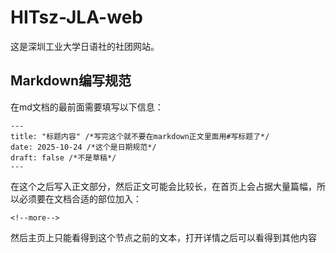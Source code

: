 # HITsz-JLA-web
这是深圳工业大学日语社的社团网站。

## Markdown编写规范

在md文档的最前面需要填写以下信息：

	--- 
	title: "标题内容" /*写完这个就不要在markdown正文里面用#写标题了*/
	date: 2025-10-24 /*这个是日期规范*/
	draft: false /*不是草稿*/
	---

在这个之后写入正文部分，然后正文可能会比较长，在首页上会占据大量篇幅，所以必须要在文档合适的部位加入：

	<!--more-->

然后主页上只能看得到这个节点之前的文本，打开详情之后可以看得到其他内容
